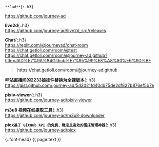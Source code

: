 ```note
**Jad**{:.h3}
```
<https://github.com/journey-ad>

**live2d**{:.h3}
<br><https://github.com/journey-ad/live2d_src/releases>

**Chat**{:.h3}<br>
<https://replit.com/@journeyad/chat-room><br>
<https://chat.getloli.com/room/@test><br>
<https://chat.getloli.com/room/@journey-ad.github?title=JAD%E7%9A%84Github%E7%95%99%E8%A8%80%E6%9D%BF><br>
><https://chat.getloli.com/room/@journey-ad.github>

**哔站直播间的2233娘挂件替换为全裸版本**{:.h3}
<br><https://gist.github.com/journey-ad/5d3021fd40db75de2df827b876ef5b7e>

**pixiv-viewer**{:.h3}
<br><https://github.com/journey-ad/pixiv-viewer>

**m3u8 视频在线提取工具**{:.h3}<br>
<https://github.com/journey-ad/m3u8-downloader>

**picx`基于 GitHub API 的免费、稳定且高效的图床管理神器`**{:.h3}<br>
<https://github.com/journey-ad/picx>

{:.font-head}
{{ page.text }}
